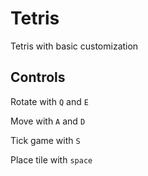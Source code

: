 # Tetris
 Tetris with basic customization

## Controls
 Rotate with `Q` and `E`
 
 Move with `A` and `D`
 
 Tick game with `S`
 
 Place tile with `space`
